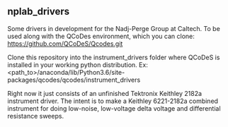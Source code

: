 ## nplab_drivers
Some drivers in development for the Nadj-Perge Group at Caltech.
To be used along with the QCoDes environment, which you can clone:
https://github.com/QCoDeS/Qcodes.git

Clone this repository into the instrument_drivers folder where QCoDeS is installed in your working python distribution. Ex: <path_to>/anaconda/lib/Python3.6/site-packages/qcodes/qcodes/instrument_drivers

Right now it just consists of an unfinished Tektronix Keithley 2182a instrument driver.
The intent is to make a Keithley 6221-2182a combined instrument for doing low-noise, low-voltage delta voltage and differential resistance sweeps.
